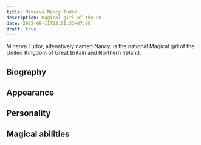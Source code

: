 ```yaml
---
title: Minerva Nancy Tudor
description: Magical girl of the UK
date: 2022-09-11T22:01:33+07:00
draft: true
---
```

Minerva Tudor, altenatively named Nancy, is the national Magical girl of the United Kingdom of Great Britain and Northern Ireland.

## Biography

## Appearance

## Personality

## Magical abilities
